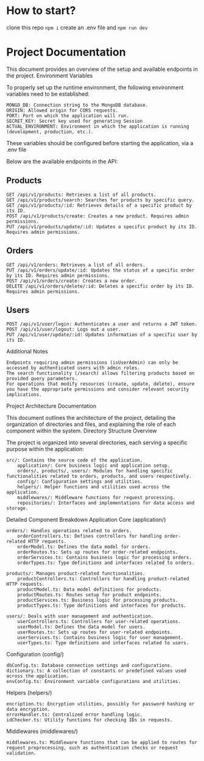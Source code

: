 # How to start?
clone this repo
`npm i`
create an .env file
and `npm run dev`
# Project Documentation

This document provides an overview of the setup and available endpoints in the project.
Environment Variables

To properly set up the runtime environment, the following environment variables need to be established:

    MONGO_DB: Connection string to the MongoDB database.
    ORIGIN: Allowed origin for CORS requests.
    PORT: Port on which the application will run.
    SECRET_KEY: Secret key used for generating Session
    ACTUAL_ENVIRONMENT: Environment in which the application is running (development, production, etc.).

These variables should be configured before starting the application,  via a .env file 

Below are the available endpoints in the API:

## Products

    GET /api/v1/products: Retrieves a list of all products.
    GET /api/v1/products/search: Searches for products by specific query.
    GET /api/v1/products/:id: Retrieves details of a specific product by its ID.
    POST /api/v1/products/create: Creates a new product. Requires admin permissions.
    PUT /api/v1/products/update/:id: Updates a specific product by its ID. Requires admin permissions.

## Orders

    GET /api/v1/orders: Retrieves a list of all orders.
    PUT /api/v1/orders/update/:id: Updates the status of a specific order by its ID. Requires admin permissions.
    POST /api/v1/orders/create: Creates a new order.
    DELETE /api/v1/orders/delete/:id: Deletes a specific order by its ID. Requires admin permissions.

## Users

    POST /api/v1/user/login: Authenticates a user and returns a JWT token.
    POST /api/v1/user/logout: Logs out a user.
    PUT /api/v1/user/update/:id: Updates information of a specific user by its ID.

Additional Notes

    Endpoints requiring admin permissions (isUserAdmin) can only be accessed by authenticated users with admin roles.
    The search functionality (/search) allows filtering products based on provided query parameters.
    For operations that modify resources (create, update, delete), ensure you have the appropriate permissions and consider relevant security implications.

Project Architecture Documentation

This document outlines the architecture of the project, detailing the organization of directories and files, and explaining the role of each component within the system.
Directory Structure Overview

The project is organized into several directories, each serving a specific purpose within the application:

    src/: Contains the source code of the application.
        application/: Core business logic and application setup.
        orders/, products/, users/: Modules for handling specific functionalities related to orders, products, and users respectively.
        config/: Configuration settings and utilities.
        helpers/: Helper functions and utilities used across the application.
        middlewares/: Middleware functions for request processing.
        repositories/: Interfaces and implementations for data access and storage.

Detailed Component Breakdown
Application Core (application/)

    orders/: Handles operations related to orders.
        orderControllers.ts: Defines controllers for handling order-related HTTP requests.
        orderModel.ts: Defines the data model for orders.
        orderRoutes.ts: Sets up routes for order-related endpoints.
        orderServices.ts: Contains business logic for processing orders.
        orderTypes.ts: Type definitions and interfaces related to orders.

    products/: Manages product-related functionalities.
        productControllers.ts: Controllers for handling product-related HTTP requests.
        productModel.ts: Data model definitions for products.
        productRoutes.ts: Routes setup for product endpoints.
        productServices.ts: Business logic for processing products.
        productTypes.ts: Type definitions and interfaces for products.

    users/: Deals with user management and authentication.
        userControllers.ts: Controllers for user-related operations.
        userModel.ts: Defines the data model for users.
        userRoutes.ts: Sets up routes for user-related endpoints.
        userServices.ts: Contains business logic for user management.
        userTypes.ts: Type definitions and interfaces related to users.

Configuration (config/)

    dbConfig.ts: Database connection settings and configurations.
    dictionary.ts: A collection of constants or predefined values used across the application.
    envConfig.ts: Environment variable configurations and utilities.

Helpers (helpers/)

    encription.ts: Encryption utilities, possibly for password hashing or data encryption.
    errorHandler.ts: Centralized error handling logic.
    idChecker.ts: Utility functions for checking IDs in requests.

Middlewares (middlewares/)

    middlewares.ts: Middleware functions that can be applied to routes for request preprocessing, such as authentication checks or request validation.
